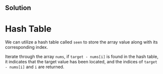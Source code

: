 ## Solution
# Hash Table

We can utilize a hash table called `seen` to store the array value along with its corresponding index.

Iterate through the array `nums`, if `target - nums[i]` is found in the hash table, it indicates that the target value has been located, and the indices of `target - nums[i]` and `i` are returned.